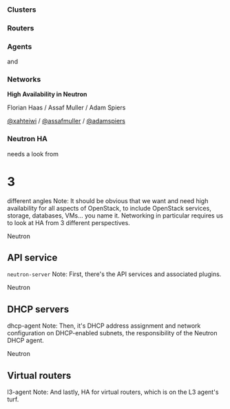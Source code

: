 ### Clusters
### Routers
### Agents
and
### Networks
**High Availability in Neutron**

Florian Haas / Assaf Muller / Adam Spiers

[@xahteiwi](https://twitter.com/xahteiwi) / [@assafmuller](https://twitter.com/assafmuller) / [@adamspiers](https://twitter.com/adamspiers)


### Neutron HA
needs a look from
# 3
different angles
Note: It should be obvious that we want and need high availability for
all aspects of OpenStack, to include OpenStack services, storage,
databases, VMs... you name it. Networking in particular requires us to
look at HA from 3 different perspectives.


Neutron
## API service
`neutron-server`
Note: First, there's the API services and associated plugins.


Neutron
## DHCP servers
dhcp-agent
Note: Then, it's DHCP address assignment and network configuration on
DHCP-enabled subnets, the responsibility of the Neutron DHCP agent.


Neutron
## Virtual routers
l3-agent
Note: And lastly, HA for virtual routers, which is on the L3 agent's
turf.